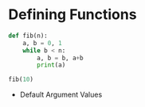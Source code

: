 # Defining Functions

```python
def fib(n):
    a, b = 0, 1
    while b < n:
        a, b = b, a+b
        print(a)

fib(10)
```

- Default Argument Values
